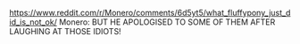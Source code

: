 https://www.reddit.com/r/Monero/comments/6d5yt5/what_fluffypony_just_did_is_not_ok/
Monero: BUT HE APOLOGISED TO SOME OF THEM AFTER LAUGHING AT THOSE IDIOTS!
